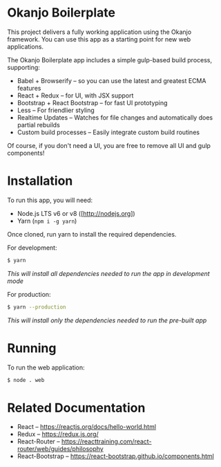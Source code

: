 # Okanjo Boilerplate

This project delivers a fully working application using the Okanjo framework. You can use this app as 
a starting point for new web applications.  

The Okanjo Boilerplate app includes a simple gulp-based build process, supporting:
* Babel + Browserify –  so you can use the latest and greatest ECMA features
* React + Redux – for UI, with JSX support
* Bootstrap + React Bootstrap – for fast UI prototyping
* Less – For friendlier styling
* Realtime Updates – Watches for file changes and automatically does partial rebuilds
* Custom build processes – Easily integrate custom build routines

Of course, if you don't need a UI, you are free to remove all UI and gulp components!

# Installation

To run this app, you will need:
* Node.js LTS v6 or v8 ([http://nodejs.org])
* Yarn (`npm i -g yarn`)

Once cloned, run yarn to install the required dependencies.

For development:
```sh
$ yarn
```
*This will install all dependencies needed to run the app in development mode*

For production:
```sh
$ yarn --production
```
*This will install only the dependencies needed to run the pre-built app*

# Running

To run the web application:
```sh
$ node . web
```

# Related Documentation
* React – https://reactjs.org/docs/hello-world.html
* Redux – https://redux.js.org/
* React-Router – https://reacttraining.com/react-router/web/guides/philosophy
* React-Bootstrap – https://react-bootstrap.github.io/components.html
